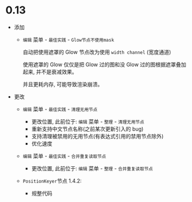 # 0.13

- 添加

  - `编辑` 菜单 - `最佳实践` - `Glow节点不使用mask`

    自动把使用遮罩的 Glow 节点改为使用 `width channel` (宽度通道)

    使用遮罩的 Glow 仅仅是把 Glow 过的图和没 Glow 过的图根据遮罩叠加起来, 并不是衰减效果。

    并且更耗内存, 可能导致渲染崩溃。

- 更改

  - `编辑` 菜单 - `最佳实践` - `清理无用节点`

    - 更改位置, 此前位于: `编辑` 菜单 - `整理` - `清理无用节点`
    - 重新支持中文节点名称(之前某次更新引入的 bug)
    - 支持清理被禁用的无用节点(有表达式引用的禁用节点除外)
    - 优化速度

  - `编辑` 菜单 - `最佳实践` - `合并重复读取节点`

    - 更改位置, 此前位于: `编辑` 菜单 - `整理` - `合并重复读取节点`

  - `PositionKeyer`节点 1.4.2:

    - 规整代码
